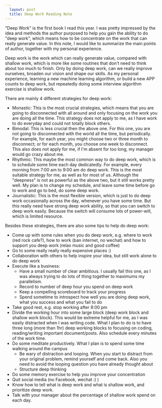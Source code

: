 ```yaml
---
  layout: post
  title: Deep Work Reading Note
---
```

"Deep Work" is the first book I read this year. I was pretty impressed by the idea and methods the author purposed to help you gain the ability to do "deep work", which means how to be concentrate on the work that can really generate value. In this note, I would like to summarize the main points of author, together with my personal experience.

Deep work is the work which can really generate value, compared with shallow work, which is more like some routines that don't need to think about too much to finish. Only by doing deep work, can we really improve ourselves, broaden our vision and shape our skills. As my personal experience, learning a new machine learning algorithm, or build a new APP counts to deep work, but repeatedly doing some interview algorithm exercise is shallow work.

There are mainly 4 different strategies for deep work:
* Monastic: This is the most crucial strategies, which means that you are going to disconnected with all around and only focusing on the work you are doing all the time. This strategy does not apply to me, as I have work to do everyday and could not totally block others.
* Bimodal: This is less crucial then the above one. For this one, you are not going to disconnected with the world all the time, but periodically. For example, for each year, you might choose two or three month to disconnect; or for each month, you choose one week to disconnect. This also does not apply for me, if I'm absent for too long, my manager would go crazy about me.
* Rhythmic: This maybe the most common way to do deep work, which is to schedule some time each day dedicatedly. For example, every morning from 7:00 am to 9:00 am do deep work. This is the most suitable strategy for me, as well as for most of us. Although the "deepness" is not as powerful as the above two, but it still works pretty well. My plan is to change my schedule, and leave some time before go to work and go to bed, do some deep work.
* Journalistic: This is the most flexible version, which is just to do deep work occasionally across the day, whenever you have some time. But this really need have strong deep work ability, so that you can switch to deep work easily. Because the switch will consume lots of power-will, which is limited resource.

Besides these strategies, there are also some tips to help do deep work:
* Come up with some rules when you do deep work, e.g. where to work (red rock cafe?), how to work (ban internet, no wechat) and how to support you deep work (relax music and good coffee)
* Go to some really really really expensive places :)
* Collaboration with others to help inspire your idea, but still work alone to do deep work
* Execute like a business:
  - Have a small number of clear ambitious. I usually fail this one, as I was always trying to do lots of thing together to maximums my parallelism.
  - Record to number of deep hour you spend on deep work
  - Keep a compelling scoreboard to track your progress
  - Spend sometime to introspect how well you are doing deep work, what you success and what you fail to do
* Take good rest, e.g. stop working after 8:00 pm
* Divide the working hour into some large block (deep work block and shallow work block). This would be extreme helpful for me, as I was easily distracted when I was writing code. What I plan to do is to have three long (more than 1hr) deep working blocks to focusing on coding, reading/writing important document/posts. Also schedule every minutes of the work time.
* Do some meditate productively. What I plan is to spend some time walking around the campus
  - Be wary of distraction and looping. When you start to distract from your original problem, remind yourself and come back. Also you need to avoid the looping question you have already thought about
  - Structure deep thinking
* Do some memory exercise to help you improve your concentration
* Quit social media (no Facebook, wechat :) )
* Know how to tell what is deep work and what is shallow work, and prioritize deep work.
* Talk with your manager about the percentage of shallow work spend on each day.
